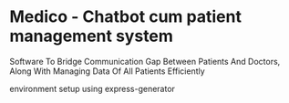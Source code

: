 # Medico - Chatbot cum patient management system

Software To Bridge Communication Gap Between Patients And Doctors, Along With Managing Data Of All Patients Efficiently

environment setup using express-generator